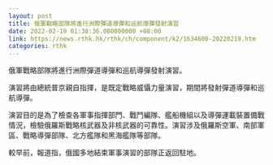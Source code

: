 ```yaml
---
layout: post
title: 俄軍戰略部隊將進行洲際彈道導彈和巡航導彈發射演習
date: 2022-02-19 01:38:36.000000000 +08:00
link: https://news.rthk.hk/rthk/ch/component/k2/1634600-20220219.htm
categories: rthk
---
```


俄軍戰略部隊將進行洲際彈道導彈和巡航導彈發射演習。

演習將由總統普京親自指揮，是既定戰略威懾力量演習，期間將發射彈道導彈和巡航導彈。

演習目的是為了檢查各軍事指揮部門、戰鬥編隊、艦船機組以及導彈運載裝置備戰情況，檢驗俄羅斯戰略核武器及非核武器的可靠性。演習涉及俄羅斯空軍、南部軍區、戰略導彈部隊、北方艦隊和黑海艦隊等部隊。

較早前，報道指，俄國多地結束軍事演習的部隊正返回駐地。
